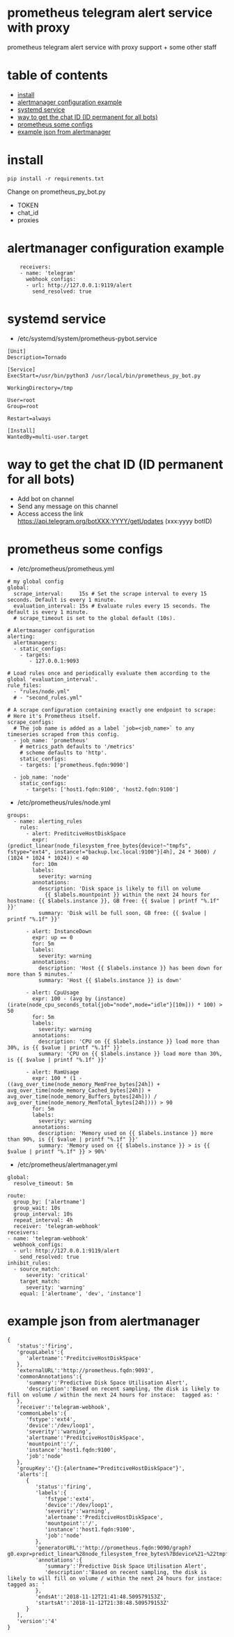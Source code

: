 # prometheus telegram alert service with proxy
prometheus telegram alert service with proxy support + some other staff

table of contents
=================

   * [install](#install)
   * [alertmanager configuration example](#alertmanager-configuration-example)
   * [systemd service](#systemd-service)
   * [way to get the chat ID (ID permanent for all bots)](#way-to-get-the-chat-id-id-permanent-for-all-bots)
   * [prometheus some configs](#prometheus-some-configs)
   * [example json from alertmanager](#example-json-from-alertmanager)

# install
```
pip install -r requirements.txt
```

Change on prometheus_py_bot.py
* TOKEN
* chat_id
* proxies

# alertmanager configuration example
```
	receivers:
	- name: 'telegram'
	  webhook_configs:
	  - url: http://127.0.0.1:9119/alert
	    send_resolved: true
```      

# systemd service 

* /etc/systemd/system/prometheus-pybot.service   
```
[Unit]
Description=Tornado

[Service]
ExecStart=/usr/bin/python3 /usr/local/bin/prometheus_py_bot.py

WorkingDirectory=/tmp

User=root
Group=root

Restart=always

[Install]
WantedBy=multi-user.target
```
# way to get the chat ID (ID permanent for all bots)
* Add bot on channel
* Send any message on this channel
* Access access the link https://api.telegram.org/botXXX:YYYY/getUpdates (xxx:yyyy botID)

# prometheus some configs

* /etc/prometheus/prometheus.yml 
```
# my global config
global:
  scrape_interval:     15s # Set the scrape interval to every 15 seconds. Default is every 1 minute.
  evaluation_interval: 15s # Evaluate rules every 15 seconds. The default is every 1 minute.
  # scrape_timeout is set to the global default (10s).

# Alertmanager configuration
alerting:
  alertmanagers:
  - static_configs:
    - targets:
       - 127.0.0.1:9093

# Load rules once and periodically evaluate them according to the global 'evaluation_interval'.
rule_files:
  - "rules/node.yml"
  # - "second_rules.yml"

# A scrape configuration containing exactly one endpoint to scrape:
# Here it's Prometheus itself.
scrape_configs:
  # The job name is added as a label `job=<job_name>` to any timeseries scraped from this config.
  - job_name: 'prometheus'
    # metrics_path defaults to '/metrics'
    # scheme defaults to 'http'.
    static_configs:
    - targets: ['prometheus.fqdn:9090']

  - job_name: 'node'
    static_configs:
      - targets: ['host1.fqdn:9100', 'host2.fqdn:9100']
```

* /etc/prometheus/rules/node.yml 
```
groups:
  - name: alerting_rules
    rules:
      - alert: PreditciveHostDiskSpace
        expr: (predict_linear(node_filesystem_free_bytes{device!~"tmpfs", fstype="ext4", instance!="backup.lxc.local:9100"}[4h], 24 * 3600) / (1024 * 1024 * 1024)) < 40
        for: 10m
        labels:
          severity: warning
        annotations:
          description: 'Disk space is likely to fill on volume
            {{ $labels.mountpoint }} within the next 24 hours for hostname: {{ $labels.instance }}, GB free: {{ $value | printf "%.1f" }}'
          summary: 'Disk will be full soon, GB free: {{ $value | printf "%.1f" }}'

      - alert: InstanceDown
        expr: up == 0
        for: 5m
        labels:
          severity: warning
        annotations:
          description: 'Host {{ $labels.instance }} has been down for more than 5 minutes.'
          summary: 'Host {{ $labels.instance }} is down'

      - alert: CpuUsage
        expr: 100 - (avg by (instance) (irate(node_cpu_seconds_total{job="node",mode="idle"}[10m])) * 100) > 50
        for: 5m
        labels:
          severity: warning
        annotations:
          description: 'CPU on {{ $labels.instance }} load more than 30%, is {{ $value | printf "%.1f" }}'
          summary: 'CPU on {{ $labels.instance }} load more than 30%, is {{ $value | printf "%.1f" }}'

      - alert: RamUsage
        expr: 100 * (1 - ((avg_over_time(node_memory_MemFree_bytes[24h]) + avg_over_time(node_memory_Cached_bytes[24h]) + avg_over_time(node_memory_Buffers_bytes[24h])) / avg_over_time(node_memory_MemTotal_bytes[24h]))) > 90
        for: 5m
        labels:
          severity: warning
        annotations:
          description: 'Memory used on {{ $labels.instance }} more than 90%, is {{ $value | printf "%.1f" }}'
          summary: 'Memory used on {{ $labels.instance }} > is {{ $value | printf "%.1f" }} > 90%'
```

* /etc/prometheus/alertmanager.yml 
```
global:
  resolve_timeout: 5m

route:
  group_by: ['alertname']
  group_wait: 10s
  group_interval: 10s
  repeat_interval: 4h
  receiver: 'telegram-webhook'
receivers:
- name: 'telegram-webhook'
  webhook_configs:
  - url: http://127.0.0.1:9119/alert
    send_resolved: true
inhibit_rules:
  - source_match:
      severity: 'critical'
    target_match:
      severity: 'warning'
    equal: ['alertname', 'dev', 'instance']
```
# example json from alertmanager
```
{
   'status':'firing',
   'groupLabels':{
      'alertname':'PreditciveHostDiskSpace'
   },
   'externalURL':'http://prometheus.fqdn:9093',
   'commonAnnotations':{
      'summary':'Predictive Disk Space Utilisation Alert',
      'description':'Based on recent sampling, the disk is likely to fill on volume / within the next 24 hours for instace:  tagged as: '
   },
   'receiver':'telegram-webhook',
   'commonLabels':{
      'fstype':'ext4',
      'device':'/dev/loop1',
      'severity':'warning',
      'alertname':'PreditciveHostDiskSpace',
      'mountpoint':'/',
      'instance':'host1.fqdn:9100',
      'job':'node'
   },
   'groupKey':'{}:{alertname="PreditciveHostDiskSpace"}',
   'alerts':[
      {
         'status':'firing',
         'labels':{
            'fstype':'ext4',
            'device':'/dev/loop1',
            'severity':'warning',
            'alertname':'PreditciveHostDiskSpace',
            'mountpoint':'/',
            'instance':'host1.fqdn:9100',
            'job':'node'
         },
         'generatorURL':'http://prometheus.fqdn:9090/graph?g0.expr=predict_linear%28node_filesystem_free_bytes%7Bdevice%21~%22tmpfs%22%2Cfstype%3D%22ext4%22%2Cinstance%21%3D%22backup.lxc.local%3A9100%22%7D%5B4h%5D%2C+24+%2A+3600%29+%3C+3e%2B10&g0.tab=1',
         'annotations':{
            'summary':'Predictive Disk Space Utilisation Alert',
            'description':'Based on recent sampling, the disk is likely to will fill on volume / within the next 24 hours for instace:  tagged as: '
         },
         'endsAt':'2018-11-12T21:41:48.509579153Z',
         'startsAt':'2018-11-12T21:38:48.509579153Z'
      }
   ],
   'version':'4'
}
```
